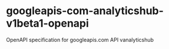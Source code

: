 # googleapis-com-analyticshub-v1beta1-openapi
OpenAPI specification for googleapis.com API vanalyticshub

